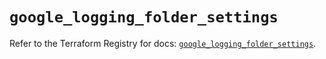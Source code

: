# `google_logging_folder_settings`

Refer to the Terraform Registry for docs: [`google_logging_folder_settings`](https://registry.terraform.io/providers/hashicorp/google-beta/5.17.0/docs/resources/google_logging_folder_settings).
